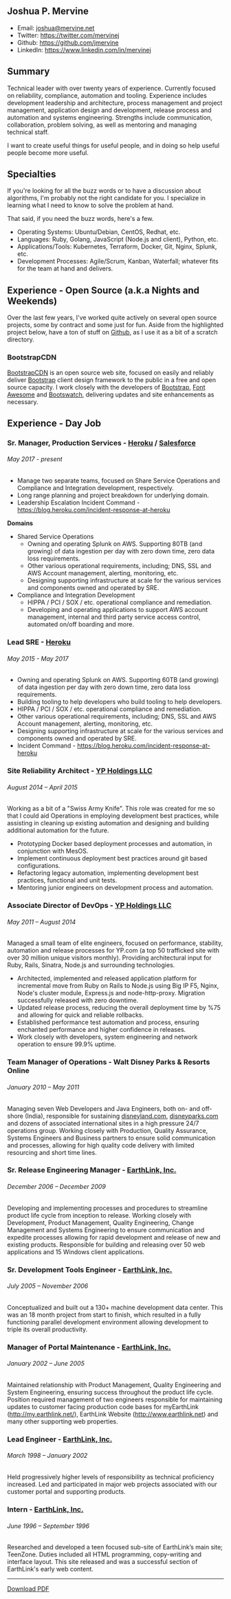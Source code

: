 ## Joshua P. Mervine

* Email: joshua@mervine.net
* Twitter: https://twitter.com/mervinej
* Github: https://github.com/jmervine
* LinkedIn: https://www.linkedin.com/in/mervinej


## Summary

Technical leader with over twenty years of experience. Currently focused on
reliability, compliance, automation and tooling. Experience includes development
leadership and architecture, process management and project management, application
design and development, release process and automation and systems
engineering. Strengths include communication, collaboration, problem solving,
as well as mentoring and managing technical staff.

I want to create useful things for useful people, and in doing so help useful
people become more useful.

## Specialties

If you're looking for all the buzz words or to have a discussion about algorithms,
I'm probably not the right candidate for you. I specialize in learning what I
need to know to solve the problem at hand.

That said, if you need the buzz words, here's a few.

* Operating Systems: Ubuntu/Debian, CentOS, Redhat, etc.
* Languages: Ruby, Golang, JavaScript (Node.js and client), Python, etc.
* Applications/Tools: Kubernetes, Terraform, Docker, Git, Nginx, Splunk, etc.
* Development Processes: Agile/Scrum, Kanban, Waterfall; whatever fits for the
  team at hand and delivers.

## Experience - Open Source (a.k.a Nights and Weekends)

Over the last few years, I've worked quite actively on several open source
projects, some by contract and some just for fun. Aside from the highlighted
project below, have a ton of stuff on [Github](https://github.com/jmervine),
as I use it as a bit of a scratch directory.

### BootstrapCDN

[BootstrapCDN](http://www.bootstrapcdn.com/) is an open source web site, focused
on easily and reliably deliver [Bootstrap](http://getbootstrap.com/) client design
framework to the public in a free and open source capacity. I work closely with
the developers of [Bootstrap](http://getbootstrap.com/), [Font Awesome](http://fortawesome.github.io/Font-Awesome/)
and [Bootswatch](http://bootswatch.com/), delivering updates and site enhancements
as necessary.

## Experience - Day Job

### Sr. Manager, Production Services - [Heroku](https://www.heroku.com/about) / [Salesforce](https://www.salesforce.com/)

###### May 2017 - present

* Manage two separate teams, focused on Share Service Operations and Compliance
  and Integration development, respectively.
* Long range planning and project breakdown for underlying domain.
* Leadership Escalation Incident Command - https://blog.heroku.com/incident-response-at-heroku

**Domains**
* Shared Service Operations
    * Owning and operating Splunk on AWS. Supporting 80TB (and growing) of data
      ingestion per day with zero down time, zero data loss requirements.
    * Other various operational requirements, including; DNS, SSL and AWS Account
      management, alerting, monitoring, etc.
    * Designing supporting infrastructure at scale for the various services and
      components owned and operated by SRE.
* Compliance and Integration Development
    * HIPPA / PCI / SOX / etc. operational compliance and remediation.
    * Developing and operating applications to support AWS account management,
      internal and third party service access control, automated on/off
      boarding and more.

### Lead SRE - [Heroku](https://www.heroku.com/about)

###### May 2015 - May 2017

* Owning and operating Splunk on AWS. Supporting 60TB (and growing) of data
  ingestion per day with zero down time, zero data loss requirements.
* Building tooling to help developers who build tooling to help developers.
* HIPPA / PCI / SOX / etc. operational compliance and remediation.
* Other various operational requirements, including; DNS, SSL and AWS Account
  management, alerting, monitoring, etc.
* Designing supporting infrastructure at scale for the various services and
  components owned and operated by SRE.
* Incident Command - https://blog.heroku.com/incident-response-at-heroku

### Site Reliability Architect - [YP Holdings LLC](http://www.yellowpages.com)

###### August 2014 – April 2015

Working as a bit of a "Swiss Army Knife". This role was created for me so that
I could aid Operations in employing development best practices, while assisting
in cleaning up existing automation and designing and building additional
automation for the future.

* Prototyping Docker based deployment processes and automation, in conjunction
  with MesOS.
* Implement continuous deployment best practices around git based configurations.
* Refactoring legacy automation, implementing development best practices, functional
  and unit tests.
* Mentoring junior engineers on development process and automation.

### Associate Director of DevOps - [YP Holdings LLC](http://www.yellowpages.com)

###### May 2011 – August 2014

Managed a small team of elite engineers, focused on performance, stability,
automation and release processes for YP.com (a top 50 trafficked site with over
30 million unique visitors monthly). Providing architectural input for Ruby,
Rails, Sinatra, Node.js and surrounding technologies.

* Architected, implemented and released application platform for incremental
  move from Ruby on Rails to Node.js using Big IP F5, Nginx, Node's cluster
  module, Express.js and node-http-proxy. Migration successfully released with
  zero downtime.
* Updated release process, reducing the overall deployment time by %75 and
  allowing for quick and reliable rollbacks.
* Established performance test automation and process, ensuring enchanted
  performance and higher confidence in releases.
* Work closely with developers, system engineering and network operation to
  ensure 99.9% uptime.

### Team Manager of Operations - Walt Disney Parks & Resorts Online

###### January 2010 – May 2011

Managing seven Web Developers and Java Engineers, both on- and off-shore (India),
responsible for sustaining [disneyland.com](https://disneyland.disney.go.com/),
[disneyparks.com](http://disneyparks.disney.go.com/) and dozens of associated
international sites in a high pressure 24/7 operations group. Working closely
with Production, Quality Assurance, Systems Engineers and Business partners to
ensure solid communication and processes, allowing for high quality code delivery
with limited resourcing and short time lines.

### Sr. Release Engineering Manager - [EarthLink, Inc.](http://www.earthlink.net)

###### December 2006 – December 2009

Developing and implementing processes and procedures to streamline product life
cycle from inception to release. Working closely with Development, Product
Management, Quality Engineering, Change Management and Systems Engineering to
ensure communication and expedite processes allowing for rapid development and
release of new and existing products. Responsible for building and releasing
over 50 web applications and 15 Windows client applications.

### Sr. Development Tools Engineer - [EarthLink, Inc.](http://www.earthlink.net)

###### July 2005 – November 2006

Conceptualized and built out a 130+ machine development data center. This was
an 18 month project from start to finish, which resulted in a fully functioning
parallel development environment allowing development to triple its overall
productivity.

### Manager of Portal Maintenance - [EarthLink, Inc.](http://www.earthlink.net)

###### January 2002 – June 2005

Maintained relationship with Product Management, Quality Engineering and System
Engineering, ensuring success throughout the product life cycle. Position
required management of two engineers responsible for maintaining updates to
customer facing production code bases for myEarthLink (http://my.earthlink.net/),
EarthLink Website (http://www.earthlink.net) and many other supporting web
properties.

### Lead Engineer - [EarthLink, Inc.](http://www.earthlink.net)

###### March 1998 – January 2002

Held progressively higher levels of responsibility as technical proficiency
increased. Led and participated in major web projects associated with our
customer portal and supporting products.

### Intern - [EarthLink, Inc.](http://www.earthlink.net)

###### June 1996 – September 1996

Researched and developed a teen focused sub-site of EarthLink’s main site;
TeenZone. Duties included all HTML programming, copy-writing and interface
layout. This site released and was a successful section of EarthLink's early
web content.

----

[Download PDF](https://github.com/jmervine/me/raw/master/JoshuaMervine.pdf)
